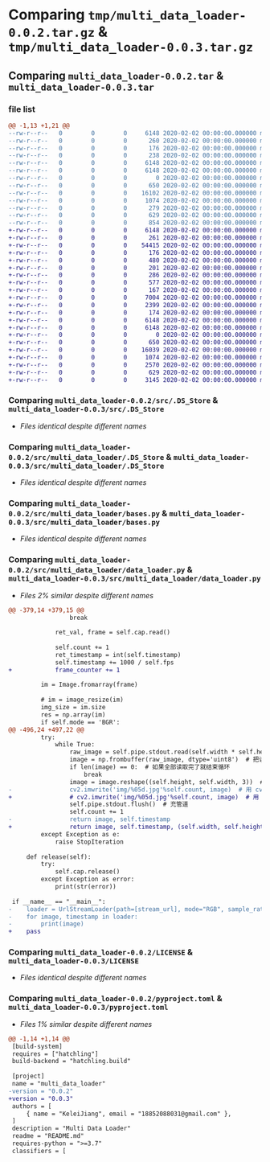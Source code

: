 # Comparing `tmp/multi_data_loader-0.0.2.tar.gz` & `tmp/multi_data_loader-0.0.3.tar.gz`

## Comparing `multi_data_loader-0.0.2.tar` & `multi_data_loader-0.0.3.tar`

### file list

```diff
@@ -1,13 +1,21 @@
--rw-r--r--   0        0        0     6148 2020-02-02 00:00:00.000000 multi_data_loader-0.0.2/.DS_Store
--rw-r--r--   0        0        0      260 2020-02-02 00:00:00.000000 multi_data_loader-0.0.2/demo.py
--rw-r--r--   0        0        0      176 2020-02-02 00:00:00.000000 multi_data_loader-0.0.2/.idea/.gitignore
--rw-r--r--   0        0        0      238 2020-02-02 00:00:00.000000 multi_data_loader-0.0.2/.idea/workspace.xml
--rw-r--r--   0        0        0     6148 2020-02-02 00:00:00.000000 multi_data_loader-0.0.2/src/.DS_Store
--rw-r--r--   0        0        0     6148 2020-02-02 00:00:00.000000 multi_data_loader-0.0.2/src/multi_data_loader/.DS_Store
--rw-r--r--   0        0        0        0 2020-02-02 00:00:00.000000 multi_data_loader-0.0.2/src/multi_data_loader/__init__.py
--rw-r--r--   0        0        0      650 2020-02-02 00:00:00.000000 multi_data_loader-0.0.2/src/multi_data_loader/bases.py
--rw-r--r--   0        0        0    16102 2020-02-02 00:00:00.000000 multi_data_loader-0.0.2/src/multi_data_loader/data_loader.py
--rw-r--r--   0        0        0     1074 2020-02-02 00:00:00.000000 multi_data_loader-0.0.2/LICENSE
--rw-r--r--   0        0        0      279 2020-02-02 00:00:00.000000 multi_data_loader-0.0.2/README.md
--rw-r--r--   0        0        0      629 2020-02-02 00:00:00.000000 multi_data_loader-0.0.2/pyproject.toml
--rw-r--r--   0        0        0      854 2020-02-02 00:00:00.000000 multi_data_loader-0.0.2/PKG-INFO
+-rw-r--r--   0        0        0     6148 2020-02-02 00:00:00.000000 multi_data_loader-0.0.3/.DS_Store
+-rw-r--r--   0        0        0      261 2020-02-02 00:00:00.000000 multi_data_loader-0.0.3/demo.py
+-rw-r--r--   0        0        0    54415 2020-02-02 00:00:00.000000 multi_data_loader-0.0.3/test.jpg
+-rw-r--r--   0        0        0      176 2020-02-02 00:00:00.000000 multi_data_loader-0.0.3/.idea/.gitignore
+-rw-r--r--   0        0        0      480 2020-02-02 00:00:00.000000 multi_data_loader-0.0.3/.idea/git_toolbox_prj.xml
+-rw-r--r--   0        0        0      201 2020-02-02 00:00:00.000000 multi_data_loader-0.0.3/.idea/misc.xml
+-rw-r--r--   0        0        0      286 2020-02-02 00:00:00.000000 multi_data_loader-0.0.3/.idea/modules.xml
+-rw-r--r--   0        0        0      577 2020-02-02 00:00:00.000000 multi_data_loader-0.0.3/.idea/multi_data_loader.iml
+-rw-r--r--   0        0        0      167 2020-02-02 00:00:00.000000 multi_data_loader-0.0.3/.idea/vcs.xml
+-rw-r--r--   0        0        0     7004 2020-02-02 00:00:00.000000 multi_data_loader-0.0.3/.idea/workspace.xml
+-rw-r--r--   0        0        0     2399 2020-02-02 00:00:00.000000 multi_data_loader-0.0.3/.idea/inspectionProfiles/Project_Default.xml
+-rw-r--r--   0        0        0      174 2020-02-02 00:00:00.000000 multi_data_loader-0.0.3/.idea/inspectionProfiles/profiles_settings.xml
+-rw-r--r--   0        0        0     6148 2020-02-02 00:00:00.000000 multi_data_loader-0.0.3/src/.DS_Store
+-rw-r--r--   0        0        0     6148 2020-02-02 00:00:00.000000 multi_data_loader-0.0.3/src/multi_data_loader/.DS_Store
+-rw-r--r--   0        0        0        0 2020-02-02 00:00:00.000000 multi_data_loader-0.0.3/src/multi_data_loader/__init__.py
+-rw-r--r--   0        0        0      650 2020-02-02 00:00:00.000000 multi_data_loader-0.0.3/src/multi_data_loader/bases.py
+-rw-r--r--   0        0        0    16039 2020-02-02 00:00:00.000000 multi_data_loader-0.0.3/src/multi_data_loader/data_loader.py
+-rw-r--r--   0        0        0     1074 2020-02-02 00:00:00.000000 multi_data_loader-0.0.3/LICENSE
+-rw-r--r--   0        0        0     2570 2020-02-02 00:00:00.000000 multi_data_loader-0.0.3/README.md
+-rw-r--r--   0        0        0      629 2020-02-02 00:00:00.000000 multi_data_loader-0.0.3/pyproject.toml
+-rw-r--r--   0        0        0     3145 2020-02-02 00:00:00.000000 multi_data_loader-0.0.3/PKG-INFO
```

### Comparing `multi_data_loader-0.0.2/src/.DS_Store` & `multi_data_loader-0.0.3/src/.DS_Store`

 * *Files identical despite different names*

### Comparing `multi_data_loader-0.0.2/src/multi_data_loader/.DS_Store` & `multi_data_loader-0.0.3/src/multi_data_loader/.DS_Store`

 * *Files identical despite different names*

### Comparing `multi_data_loader-0.0.2/src/multi_data_loader/bases.py` & `multi_data_loader-0.0.3/src/multi_data_loader/bases.py`

 * *Files identical despite different names*

### Comparing `multi_data_loader-0.0.2/src/multi_data_loader/data_loader.py` & `multi_data_loader-0.0.3/src/multi_data_loader/data_loader.py`

 * *Files 2% similar despite different names*

```diff
@@ -379,14 +379,15 @@
                 break
 
             ret_val, frame = self.cap.read()
 
             self.count += 1
             ret_timestamp = int(self.timestamp)
             self.timestamp += 1000 / self.fps
+            frame_counter += 1
 
         im = Image.fromarray(frame)
 
         # im = image_resize(im)
         img_size = im.size
         res = np.array(im)
         if self.mode == 'BGR':
@@ -496,24 +497,22 @@
         try:
             while True:
                 raw_image = self.pipe.stdout.read(self.width * self.height * 3)  # 从管道里读取一帧，字节数为(宽*高*3)有三个通道
                 image = np.frombuffer(raw_image, dtype='uint8')  # 把读取到的二进制数据转换成numpy数组
                 if len(image) == 0:  # 如果全部读取完了就结束循环
                     break
                 image = image.reshape((self.height, self.width, 3))  # 把图像转变成应有形状
-                cv2.imwrite('img/%05d.jpg'%self.count, image)  # 用 cv2保存图像
+                # cv2.imwrite('img/%05d.jpg'%self.count, image)  # 用 cv2保存图像
                 self.pipe.stdout.flush()  # 充管道
                 self.count += 1
-                return image, self.timestamp
+                return image, self.timestamp, (self.width, self.height)
         except Exception as e:
             raise StopIteration
 
     def release(self):
         try:
             self.cap.release()
         except Exception as error:
             print(str(error))
 
 if __name__ == "__main__":
-    loader = UrlStreamLoader(path=[stream_url], mode="RGB", sample_rate=1)
-    for image, timestamp in loader:
-        print(image)
+    pass
```

### Comparing `multi_data_loader-0.0.2/LICENSE` & `multi_data_loader-0.0.3/LICENSE`

 * *Files identical despite different names*

### Comparing `multi_data_loader-0.0.2/pyproject.toml` & `multi_data_loader-0.0.3/pyproject.toml`

 * *Files 1% similar despite different names*

```diff
@@ -1,14 +1,14 @@
 [build-system]
 requires = ["hatchling"]
 build-backend = "hatchling.build"
 
 [project]
 name = "multi_data_loader"
-version = "0.0.2"
+version = "0.0.3"
 authors = [
     { name = "KeleiJiang", email = "18852088031@gmail.com" },
 ]
 description = "Multi Data Loader"
 readme = "README.md"
 requires-python = ">=3.7"
 classifiers = [
```

